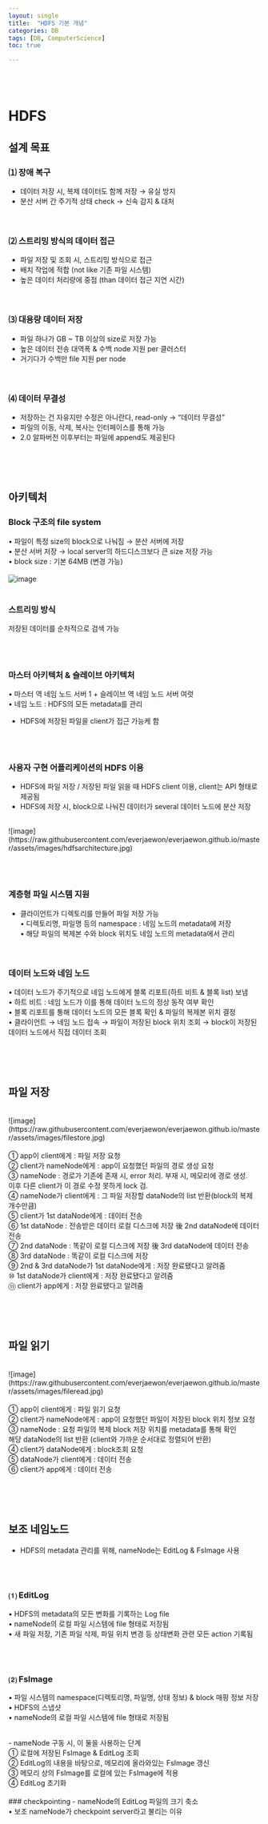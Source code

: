 ```yaml
---
layout: single
title:  "HDFS 기본 개념"
categories: DB
tags: [DB, ComputerScience]
toc: true

---
```

<br><br>
# HDFS
## 설계 목표
### ⑴ 장애 복구
 - 데이터 저장 시, 복제 데이터도 함께 저장 → 유실 방지<br>
 - 분산 서버 간 주기적 상태 check → 신속 감지 & 대처<br><br><br>

### ⑵ 스트리밍 방식의 데이터 접근
 - 파일 저장 및 조회 시, 스트리밍 방식으로 접근<br>
 - 배치 작업에 적합 (not like 기존 파일 시스템)<br>
 - 높은 데이터 처리량에 중점 (than 데이터 접근 지연 시간)<br><br><br>

### ⑶ 대용량 데이터 저장
 - 파일 하나가 GB ~ TB 이상의 size로 저장 가능<br>
 - 높은 데이터 전송 대역폭 & 수백 node 지원 per 클러스터<br>
 - 거기다가 수백만 file 지원 per node<br><br><br>
 
### ⑷ 데이터 무결성
 - 저장하는 건 자유지만 수정은 아니란다, read-only → “데이터 무결성”<br>
 - 파일의 이동, 삭제, 복사는 인터페이스를 통해 가능<br>
 - 2.0 알파버전 이후부터는 파일에 append도 제공된다

<br><br><br>
## 아키텍처
### Block 구조의 file system
 • 파일이 특정 size의 block으로 나눠짐 → 분산 서버에 저장<br>
 • 분산 서버 저장 → local server의 하드디스크보다 큰 size 저장 가능<br>
 • block size : 기본 64MB (변경 가능)<br>
 <br>
![image](https://raw.githubusercontent.com/everjaewon/everjaewon.github.io/master/assets/images/hdfscopy.jpg) 
 <br><br>
### 스트리밍 방식
저장된 데이터를 순차적으로 검색 가능<br>

<br><br>
### 마스터 아키텍처 & 슬레이브 아키텍처
 • 마스터 역 네임 노드 서버 1 + 슬레이브 역 네임 노드 서버 여럿<br>
 • 네임 노드 : HDFS의 모든 metadata를 관리<br>
  - HDFS에 저장된 파일을 client가 접근 가능케 함<br>
	       

<br><br>
### 사용자 구현 어플리케이션의 HDFS 이용
- HDFS에 파일 저장 / 저장된 파일 읽을 때 HDFS client 이용, client는 API 형태로 제공됨<br>
- HDFS에 저장 시, block으로 나눠진 데이터가 several 데이터 노드에 분산 저장<br>
<br>
![image](https://raw.githubusercontent.com/everjaewon/everjaewon.github.io/master/assets/images/hdfsarchitecture.jpg) 

<br><br>
### 계층형 파일 시스템 지원
- 클라이언트가 디렉토리를 만들어 파일 저장 가능<br>
 • 디렉토리명, 파일명 등의 namespace : 네임 노드의 metadata에 저장<br>
 • 해당 파일의 복제본 수와 block 위치도 네임 노드의 metadata에서 관리<br>
<br><br>
### 데이터 노드와 네임 노드
 • 데이터 노드가 주기적으로 네임 노드에게 블록 리포트(하트 비트 & 블록 list) 보냄<br>
 • 하트 비트 : 네임 노드가 이를 통해 데이터 노드의 정상 동작 여부 확인<br>
 • 블록 리포트를 통해 데이터 노드의 모든 블록 확인 & 파일의 복제본 위치 결정<br>
 • 클라이언트 → 네임 노드 접속 → 파일이 저장된 block 위치 조회 → block이 저장된 데이터 노드에서 직접 데이터 조회
   
<br><br><br>
## 파일 저장
<br>
![image](https://raw.githubusercontent.com/everjaewon/everjaewon.github.io/master/assets/images/filestore.jpg) 
<br><br>
① app이 client에게 : 파일 저장 요청<br>
② client가 nameNode에게 : app이 요청했던 파일의 경로 생성 요청<br>
③ nameNode : 경로가 기존에 존재 시, error 처리. 부재 시, 메모리에 경로 생성.<br>
		이후 다른 client가 이 경로 수정 못하게 lock 검.<br>
④ nameNode가 client에게 : 그 파일 저장할 dataNode의 list 반환(block의 복제 개수만큼)<br>
⑤ client가 1st dataNode에게 : 데이터 전송<br>
⑥ 1st dataNode : 전송받은 데이터 로컬 디스크에 저장 後 2nd dataNode에 데이터 전송<br>
⑦ 2nd dataNode : 똑같이 로컬 디스크에 저장 後 3rd dataNode에 데이터 전송<br>
⑧ 3rd dataNode : 똑같이 로컬 디스크에 저장<br>
⑨ 2nd & 3rd dataNode가 1st dataNode에게 : 저장 완료됐다고 알려줌<br>
⑩ 1st dataNode가 client에게 : 저장 완료됐다고 알려줌<br>
⑪ client가 app에게 : 저장 완료됐다고 알려줌<br>

<br><br><br>
## 파일 읽기
<br>
![image](https://raw.githubusercontent.com/everjaewon/everjaewon.github.io/master/assets/images/fileread.jpg) 
<br><br>
① app이 client에게 : 파일 읽기 요청<br>
② client가 nameNode에게 : app이 요청했던 파일이 저장된 block 위치 정보 요청<br>
③ nameNode : 요청 파일의 복제 block 저장 위치를 metadata를 통해 확인<br>
		해당 dataNode의 list 반환 (client와 가까운 순서대로 정렬되어 반환)<br>
④ client가 dataNode에게 : block조회 요청<br>
⑤ dataNode가 client에게 : 데이터 전송<br>
⑥ client가 app에게 : 데이터 전송<br>

<br><br><br>
## 보조 네임노드
- HDFS의 metadata 관리를 위해, nameNode는 EditLog & FsImage 사용

<br><br>
### ⑴ EditLog
 • HDFS의 metadata의 모든 변화를 기록하는 Log file<br>
 • nameNode의 로컬 파일 시스템에 file 형태로 저장됨<br>
 • 새 파일 저장, 기존 파일 삭제, 파일 위치 변경 등 상태변화 관련 모든 action 기록됨
 
<br><br>
### ⑵ FsImage
 • 파일 시스템의 namespace(디렉토리명, 파일명, 상태 정보) & block 매핑 정보 저장<br>
 • HDFS의 스냅샷<br>
 • nameNode의 로컬 파일 시스템에 file 형태로 저장됨<br>

<br>
- nameNode 구동 시, 이 둘을 사용하는 단계<br>
① 로컬에 저장된 FsImage & EditLog 조회<br>
② EditLog의 내용을 바탕으로, 메모리에 올라와있는 FsImage 갱신<br>
③ 메모리 상의 FsImage를 로컬에 있는 FsImage에 적용<br>
④ EditLog 초기화<br>

<br>
### checkpointing
- nameNode의 EditLog 파일의 크기 축소<br>
 • 보조 nameNode가 checkpoint server라고 불리는 이유
